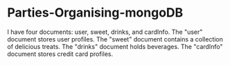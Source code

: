 # Parties-Organising-mongoDB
I have four documents: user, sweet, drinks, and cardInfo. The "user" document stores user profiles. The "sweet" document contains a collection of delicious treats. The "drinks" document holds beverages. The "cardInfo" document stores credit card profiles.
